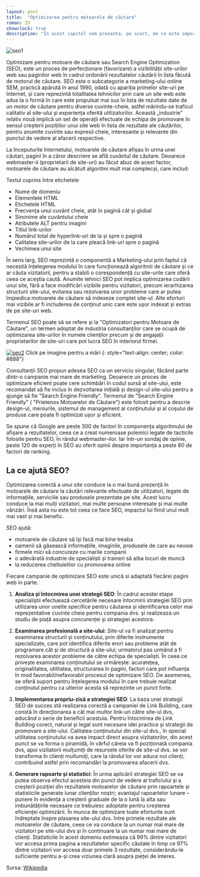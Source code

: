 ```yaml
---
layout: post
title:  "Optimizarea pentru motoarele de căutare"
roman: IV
showclock: true
description: "În acest capitol vom prezenta, pe scurt, de ce este important ca orice website să fie optimizat pentru motoarele de căutare."
---
```


![seo1](https://www.crucial.com.au/blog/wp-content/uploads/2015/01/seo_hosting.jpg)

Optimizare pentru motoare de căutare sau Search Engine Optimization (SEO), este un proces de perfecționare (favorizare) a vizibilității site-urilor web sau paginilor web în cadrul ordonării rezultatelor căutării în lista făcută de motorul de căutare. SEO este o subcategorie a marketing-ului online SEM, practică apărută în anul 1990, odată cu apariția primelor site-uri pe Internet, și care reprezintă totalitatea tehnicilor prin care un site web este adus la o formă în care este propulsat mai sus în lista de rezultate date de un motor de căutare pentru diverse cuvinte-cheie, astfel mărindu-se traficul calitativ al site-ului și experiența oferită utilizatorilor. Această „industrie” relativ nouă implică un set de operații efectuate de echipa de promovare în sensul creșterii pozițiilor unui site web în lista de rezultate ale căutărilor, pentru anumite cuvinte sau expresii cheie, interesante și relevante din punctul de vedere al afacerii respective.

La începuturile Internetului, motoarele de căutare afișau în urma unei căutari, pagini în a căror descriere se află cuvântul de căutare. Deoarece webmaster-ii (proprietarii de site-uri) au făcut abuz de acest factor, motoarele de căutare au alcătuit algoritmi mult mai complecși, care includ:

Textul cuprins între etichetele <title> și </title>
* Nume de domeniu
* Elementele HTML
* Etichetele HTML
* Frecvența unui cuvânt cheie, atât în pagină cât și global
* Sinonime ale cuvântului cheie
* Atributele ALT pentru imagini
* Titlul link-urilor
* Numărul total de hyperlink-uri de la și spre o pagină
* Calitatea site-urilor de la care pleacă link-uri spre o pagină
* Vechimea unui site

În sens larg, SEO reprezintă o componentă a Marketing-ului prin faptul că necesită înțelegerea modului în care funcționează algoritmii de căutare și ce ar căuta vizitatorii, pentru a stabili o corespondență cu site-urile care oferă ceea ce aceștia caută. Anumite tehnici SEO pot implica optimizarea codării unui site, fără a face modificări vizibile pentru vizitatori, precum ierarhizarea structurii site-ului, evitarea sau rezolvarea unor probleme care ar putea împiedica motoarele de căutare să indexeze complet site-ul. Alte eforturi mai vizibile ar fi includerea de conținut unic care este ușor indexat și extras de pe site-uri web.

Termenul SEO poate să se refere și la "Optimizatori pentru Motoare de Căutare", un termen adoptat de industria consultanților care se ocupă de optimizarea site-urilor în numele clienților precum și de angajații proprietarilor de site-uri care pot lucra SEO în interiorul firmei.


<a href="http://fuzeseo.co/wp-content/uploads/2017/10/SEO-Tools.jpg" rel="SEO Tools" target="_blank">![seo2](http://fuzeseo.co/wp-content/uploads/2017/10/SEO-Tools.jpg)</a>
Click pe imagine pentru a mări
{: style="text-align: center; color: #888"}

Consultanții SEO propun adesea SEO ca un serviciu singular, făcând parte dintr-o campanie mai mare de marketing. Deoarece un proces de optimizare eficient poate cere schimbări în codul sursă al site-ului, este recomandat să fie inclus în dezvoltarea inițială și design-ul site-ului pentru a ajunge să fie "Search Engine Friendly". Termenul de "Search Engine Friendly" ( "Prietenos Motoarelor de Căutare") este folosit pentru a descrie design-ul, meniurile, sistemul de management al conținutului și al coșului de produse care poate fi optimizat ușor și eficient.

Se spune că Google are peste 300 de factori în componența algoritmului de afișare a rezultatelor, ceea ce a creat numeroase polemici legate de tacticile folosite pentru SEO, în rândul webmaster-ilor. Iar într-un sondaj de opinie, peste 120 de experți în SEO au oferit opinii despre importanța a peste 80 de factori de ranking.

## La ce ajută SEO?
Optimizarea corectă a unui site conduce la o mai bună prezență în motoarele de căutare la căutări relevante efectuate de utilizatori, legate de informațiile, serviciile sau produsele prezentate pe site. Acest lucru conduce la mai mulți vizitatori, mai multe persoane interesate și mai multe vânzări. Însă asta nu este tot ceea ce face SEO, impactul lui fiind unul mult mai vast și mai benefic.

SEO ajută:

* motoarele de căutare să își facă mai bine treaba
* oamenii să găsească informațiile, imaginile, produsele de care au nevoie
* firmele mici să concureze cu marile companii
* o adevărată industrie de specialiști și traineri să aiba locuri de muncă
* la reducerea cheltuielilor cu promovarea online

Fiecare campanie de optimizare SEO este unică si adaptată fiecărei pagini web in parte.

1. **Analiza și întocmirea unei strategii SEO**:
În cadrul acestei etape specialiștii efectuează cercetările necesare întocmirii strategiei SEO prin utilizarea unor unelte specifice pentru căutarea și identificarea celor mai reprezentative cuvinte cheie pentru compania dvs. și realizeaza un studiu de piață asupra concurenței și strategiei acestora.

2. **Examinarea profesională a site-ului**:
Site-ul va fi analizat pentru examinarea structurii și conținutului, prin diferite instrumente specializate, care pot identifica diferite erori sau probleme atât de programare cât și de structură a site-ului; urmatorul pas urmând a fi rezolvarea acestor probleme de către echipa de specialiști.
În ceea ce privește examinarea conținutului se urmărește: acuratețea, originalitatea, utilitatea, structurarea în pagini, factori care pot influența în mod favorabil/nefavorabil procesul de optimizare SEO.
De asemenea, se oferă suport pentru înțelegerea modului în care trebuie realizat conținutul pentru ca ulterior acesta să reprezinte un punct forte.

3. **Implementarea propriu-zisă a strategiei SEO**:
La baza unei strategii SEO de succes stă realizarea corectă a campaniei de Link Building, care constă în direcționarea a cât mai multor link-uri către site-ul dvs, aducând o serie de beneficii acestuia. Pentru întocmirea de Link Building corect, natural și legal sunt necesare idei practice și strategii de promovare a site-ului.
Calitatea conținutului din site-ul dvs., în special utilitatea conținutului va avea impact direct asupra vizitatorilor, din acest punct se va forma o piramidă, în vârful căreia va fi poziționată compania dvs, apoi vizitatorii mulțumiți de resursele oferite de site-ul dvs. se vor transforma în clienți multumiți, care la rândul lor vor aduce noi clienți, contribuind astfel prin recomandări la promovarea afacerii dvs.

4. **Generare rapoarte și statistici**:
În urma aplicării strategiei SEO se va putea observa efectul acesteia din punct de vedere al traficiului și a creșterii poziției din rezultatele motoarelor de căutare prin rapoartele și statisticile generate lunar clienților noștri; avantajul rapoartelor lunare – punere în evidența a creșterii graduale de la o lună la alta sau imbunătățirile necesare ce trebuiesc adoptate pentru creșterea eficienței optimizării.
În munca de optimizare toate eforturile sunt îndreptate înspre plasarea site-ului dvs. între primele rezultate ale motoarelor de căutare, ceea ce va conduce la un numar mai mare de vizitatori pe site-ului dvs și în continuare la un numar mai mare de clienți. Statisticile în acest domeniu estimeaza că 99% dintre vizitatori vor accesa prima pagina a rezultatelor specific căutate în timp ce 97% dintre vizitatori vor accesa doar primele 3 rezultate, considerându-le suficiente pentru a-și crea viziunea clară asupra pieței de interes.


Sursa: [Wikipedia](https://ro.wikipedia.org/wiki/Optimizare_pentru_motoare_de_c%C4%83utare)
